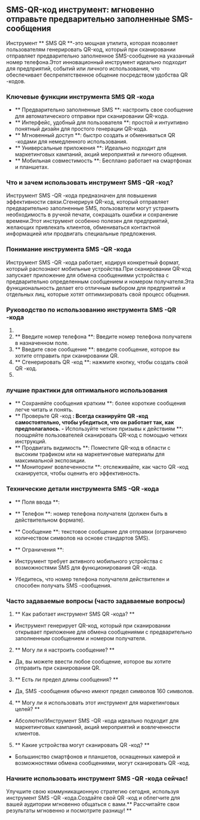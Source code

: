 ## SMS-QR-код инструмент: мгновенно отправьте предварительно заполненные SMS-сообщения

Инструмент ** SMS QR **-это мощная утилита, которая позволяет пользователям генерировать QR-код, который при сканировании отправляет предварительно заполненное SMS-сообщение на указанный номер телефона.Этот инновационный инструмент идеально подходит для предприятий, событий или личного использования, что обеспечивает беспрепятственное общение посредством удобства QR -кодов.

### Ключевые функции инструмента SMS QR -кода

- ** Предварительно заполненные SMS **: настроить свое сообщение для автоматического отправки при сканировании QR-кода.
- ** Интерфейс, удобный для пользователя **: простой и интуитивно понятный дизайн для простого генерации QR-кода.
- ** Мгновенный доступ **: быстро создать и обмениваться QR -кодами для немедленного использования.
- ** Универсальные приложения **: Идеально подходит для маркетинговых кампаний, акций мероприятий и личного общения.
- ** Мобильная совместимость **: Бесплано работает на смартфонах и планшетах.

### Что и зачем использовать инструмент SMS -QR -код?

Инструмент SMS -QR -кода предназначен для повышения эффективности связи.Сгенерируя QR-код, который отправляет предварительно заполненные SMS, пользователи могут устранить необходимость в ручной печати, сокращать ошибки и сохранение времени.Этот инструмент особенно полезен для предприятий, желающих привлекать клиентов, обмениваться контактной информацией или продвигать специальные предложения.

### Понимание инструмента SMS -QR -кода

Инструмент SMS -QR -кода работает, кодируя конкретный формат, который распознают мобильные устройства.При сканировании QR-код запускает приложение для обмена сообщениями устройства с предварительно определенным сообщением и номером получателя.Эта функциональность делает его отличным выбором для предприятий и отдельных лиц, которые хотят оптимизировать свой процесс общения.

### Руководство по использованию инструмента SMS -QR -кода

1.
2. ** Введите номер телефона **: Введите номер телефона получателя в назначенном поле.
3. ** Введите свое сообщение **: введите сообщение, которое вы хотите отправить при сканировании QR.
4. ** Сгенерировать QR -код **: нажмите кнопку, чтобы создать свой QR -код.
5.

### лучшие практики для оптимального использования

- ** Сохраняйте сообщения кратким **: более короткие сообщения легче читать и понять.
- ** Проверьте QR -код **: Всегда сканируйте QR -код самостоятельно, чтобы убедиться, что он работает так, как предполагалось.
-** Используйте четкие призывы к действиям **: поощряйте пользователей сканировать QR-код с помощью четких инструкций.
- ** Продвигать видимость **: Поместите QR-код в области с высоким трафиком или на маркетинговые материалы для максимальной экспозиции.
- ** Мониторинг вовлеченности **: отслеживайте, как часто QR -код сканируется, чтобы оценить его эффективность.

### Технические детали инструмента SMS -QR -кода

- ** Поля ввода **:
- ** Телефон **: номер телефона получателя (должен быть в действительном формате).
- ** Сообщение **: текстовое сообщение для отправки (ограничено количеством символов на основе стандартов SMS).

- ** Ограничения **:
- Инструмент требует активного мобильного устройства с возможностями SMS для функционирования QR -кода.
- Убедитесь, что номер телефона получателя действителен и способен получать SMS -сообщения.

### Часто задаваемые вопросы (часто задаваемые вопросы)

1. ** Как работает инструмент SMS QR -кода? **
- Инструмент генерирует QR-код, который при сканировании открывает приложение для обмена сообщениями с предварительно заполненным сообщением и номером получателя.

2. ** Могу ли я настроить сообщение? **
- Да, вы можете ввести любое сообщение, которое вы хотите отправить при сканировании QR.

3. ** Есть ли предел длины сообщения? **
- Да, SMS -сообщения обычно имеют предел символов 160 символов.

4. ** Могу ли я использовать этот инструмент для маркетинговых целей? **
- Абсолютно!Инструмент SMS -QR -кода идеально подходит для маркетинговых кампаний, акций мероприятий и вовлеченности клиентов.

5. ** Какие устройства могут сканировать QR -код? **
- Большинство смартфонов и планшетов, оснащенных камерой и возможностями обмена сообщениями, могут сканировать QR -код.

### Начните использовать инструмент SMS -QR -кода сейчас!

Улучшите свою коммуникационную стратегию сегодня, используя инструмент SMS -QR -кода.Создайте свой QR -код и облегчите для вашей аудитории мгновенно общаться с вами.** Рассчитайте свои результаты мгновенно и посмотрите разницу! **